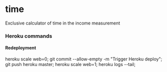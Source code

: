 # time
Exclusive calculator of time in the income measurement 

### Heroku commands
#### Redeployment
heroku scale web=0; 
git commit --allow-empty -m "Trigger Heroku deploy"; 
git push heroku master; 
heroku scale web=1; 
heroku logs --tail;
